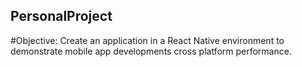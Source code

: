 ## PersonalProject

#Objective:
Create an application in a React Native environment to demonstrate mobile app developments cross platform performance.  
